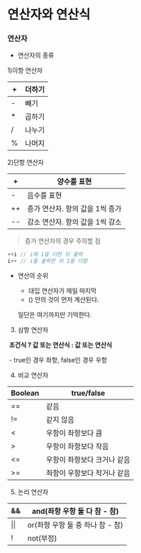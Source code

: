 # 연산자와 연산식



### 연산자

* 연산자의 종류

1)이항 연산자

| +    | 더하기 |
| ---- | ------ |
| -    | 빼기   |
| *    | 곱하기 |
| /    | 나누기 |
| %    | 나머지 |

2)단항 연산자

| +    | 양수를 표현                     |
| ---- | ------------------------------- |
| -    | 음수를 표현                     |
| ++   | 증가 연산자. 항의 값을 1씩 증가 |
| --   | 감소 연산자. 항의 값을 1씩 감소 |

> 증가 연산자의 경우 주의할 점

````java
++i // i에 1을 더한 뒤 출력
i++ // i를 출력한 뒤 1을 더함
````



* 연산의 순위

  * 대입 연산자가 제일 마지막
  * () 안의 것이 먼저 계산된다. 

  일단은 여기까지만 기억한다. 



3) 삼항 연산자

​		**조건식 ? 값 또는 연산식 : 값 또는 연산식** 

​		- true인 경우 좌항, false인 경우 우항



4) 비교 연산자 



| Boolean | true/false                  |
| ------- | --------------------------- |
| ==      | 같음                        |
| !=      | 같지 않음                   |
| <       | 우항이 좌항보다 큼          |
| >       | 우항이 좌항보다 작음        |
| <=      | 우항이 좌항보다 크거나 같음 |
| >=      | 좌항이 우항보다 작거나 같음 |



5) 논리 연산자

| &&   | and(좌항 우항 둘 다 참 - 참)     |
| ---- | -------------------------------- |
| \|\| | or(좌항 우항 둘 중 하나 참 - 참) |
| !    | not(부정)                        |




